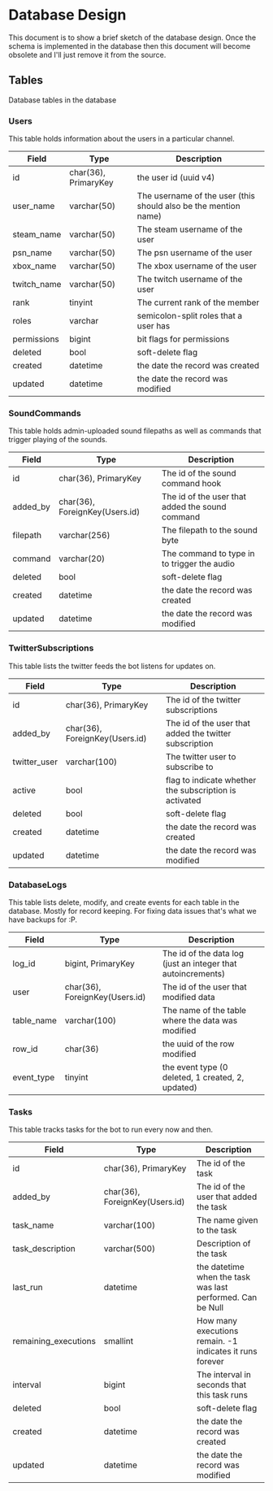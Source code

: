 # Database Design

This document is to show a brief sketch of the database design.
Once the schema is implemented in the database then this document
will become obsolete and I'll just remove it from the source.

## Tables

Database tables in the database

### Users

This table holds information about the users in a particular channel.

| Field | Type | Description |
|-------|------|-------------|
| id | char(36), PrimaryKey | the user id (uuid v4) |
| user_name | varchar(50) | The username of the user (this should also be the mention name) |
| steam_name | varchar(50) | The steam username of the user |
| psn_name | varchar(50) | The psn username of the user |
| xbox_name | varchar(50) | The xbox username of the user |
| twitch_name | varchar(50) | The twitch username of the user |
| rank | tinyint | The current rank of the member |
| roles | varchar | semicolon-split roles that a user has |
| permissions | bigint | bit flags for permissions |
| deleted | bool | soft-delete flag|
| created | datetime | the date the record was created |
| updated | datetime | the date the record was modified |

### SoundCommands

This table holds admin-uploaded sound filepaths as well as commands that trigger playing of the sounds.

| Field | Type | Description|
|-------|------|------------|
| id | char(36), PrimaryKey | The id of the sound command hook|
| added_by | char(36), ForeignKey(Users.id) | The id of the user that added the sound command |
| filepath | varchar(256) | The filepath to the sound byte |
| command | varchar(20) | The command to type in to trigger the audio|
| deleted | bool | soft-delete flag|
| created | datetime | the date the record was created |
| updated | datetime | the date the record was modified |

### TwitterSubscriptions

This table lists the twitter feeds the bot listens for updates on.

| Field | Type | Description|
|-------|------|------------|
| id | char(36), PrimaryKey | The id of the twitter subscriptions |
| added_by | char(36), ForeignKey(Users.id) | The id of the user that added the twitter subscription |
| twitter_user | varchar(100) | The twitter user to subscribe to |
| active | bool | flag to indicate whether the subscription is activated |
| deleted | bool | soft-delete flag|
| created | datetime | the date the record was created |
| updated | datetime | the date the record was modified |

### DatabaseLogs

This table lists delete, modify, and create events for each table in the database. Mostly for record keeping. For fixing data issues that's what we have backups for :P.

| Field | Type | Description|
|-------|------|------------|
| log_id | bigint, PrimaryKey | The id of the data log (just an integer that autoincrements) |
| user | char(36), ForeignKey(Users.id) | The id of the user that modified data |
| table_name | varchar(100) | The name of the table where the data was modified |
| row_id | char(36) | the uuid of the row modified |
| event_type | tinyint | the event type (0 deleted, 1 created, 2, updated) |

### Tasks

This table tracks tasks for the bot to run every now and then.

| Field | Type | Description|
|-------|------|------------|
| id | char(36), PrimaryKey | The id of the task |
| added_by | char(36), ForeignKey(Users.id) | The id of the user that added the task |
| task_name | varchar(100) | The name given to the task |
| task_description | varchar(500) | Description of the task |
| last_run | datetime | the datetime when the task was last performed. Can be Null |
| remaining_executions | smallint | How many executions remain. -1 indicates it runs forever |
| interval | bigint | The interval in seconds that this task runs |
| deleted | bool | soft-delete flag|
| created | datetime | the date the record was created |
| updated | datetime | the date the record was modified |
